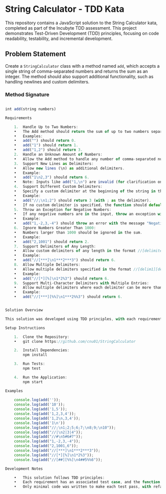 # String Calculator - TDD Kata

This repository contains a JavaScript solution to the String Calculator kata, completed as part of the Incubyte TDD assessment. This project demonstrates Test-Driven Development (TDD) principles, focusing on code readability, testability, and incremental development.

## Problem Statement

Create a `StringCalculator` class with a method named `add`, which accepts a single string of comma-separated numbers and returns the sum as an integer. The method should also support additional functionality, such as handling newlines and custom delimiters.

### Method Signature
```javascript

int add(string numbers)

Requirements

	1.	Handle Up to Two Numbers:
	•	The Add method should return the sum of up to two numbers separated by a comma.
	•	Examples:
	•	add("") should return 0.
	•	add("1") should return 1.
	•	add("1,2") should return 3.
	2.	Handle an Unknown Amount of Numbers:
	•	Allow the Add method to handle any number of comma-separated numbers.
	3.	Support New Lines as Delimiters:
	•	Allow new lines (\n) as additional delimiters.
	•	Example:
	•	add("1\n2,3") should return 6.
	•	Note: Inputs like add("1,\n") are invalid (for clarification only, not handled in the function).
	4.	Support Different Custom Delimiters:
	•	Specify a custom delimiter at the beginning of the string in the format //[delimiter]\n.
	•	Example:
	•	add("//;\n1;2") should return 3 (with ; as the delimiter).
	•	If no custom delimiter is specified, the function should default to commas and new lines.
	5.	Throw an Exception for Negative Numbers:
	•	If any negative numbers are in the input, throw an exception with a message listing all negative values.
	•	Example:
	•	add("1,-2,3,-4") should throw an error with the message "Negative numbers not allowed: -2, -4".
	6.	Ignore Numbers Greater Than 1000:
	•	Numbers larger than 1000 should be ignored in the sum.
	•	Example:
	•	add("2,1001") should return 2.
	7.	Support Delimiters of Any Length:
	•	Allow custom delimiters of any length in the format //[delimiter]\n.
	•	Example:
	•	add("//[***]\n1***2***3") should return 6.
	8.	Allow Multiple Delimiters:
	•	Allow multiple delimiters specified in the format //[delim1][delim2]\n.
	•	Example:
	•	add("//[*][%]\n1*2%3") should return 6.
	9.	Support Multi-Character Delimiters with Multiple Entries:
	•	Allow multiple delimiters where each delimiter can be more than one character.
	•	Example:
	•	add("//[***][%%]\n1***2%%3") should return 6.


Solution Overview

This solution was developed using TDD principles, with each requirement implemented step-by-step alongside test cases to verify correct behavior. Each stage of the function’s development is committed separately to demonstrate code evolution.

Setup Instructions

	1.	Clone the Repository:
    •   git clone https://github.com/cnu01/StringCalculator

    2.	Install Dependencies:
        npm install

    3.	Run Tests:
	    npm test

    4.	Run the Application:
        npm start

Examples
	
    console.log(add(''));
    console.log(add('10'));
    console.log(add('1,5'));
    console.log(add('1,2,3,4'));
    console.log(add('1,2\n,3,4'));
    console.log(add('1\n'))
    console.log(add("//;\n1;2;5;6;7;\n8;9;\n10"));
    console.log(add("//|\n2|3|4"));
    console.log(add("//#\n5#6#7"));
    console.log(add("1,-2,3,-4"));
    console.log(add("2,1001,6"));
    console.log(add("//[***]\n1***2***3"));
    console.log(add("//[*][%]\n1*2%3"));
    console.log(add("//[##][%%]\n4##5%%6"));

Development Notes

	•	This solution follows TDD principles:
	•	Each requirement has an associated test case, and the function was iteratively built with each test in mind.
	•	Only minimal code was written to make each test pass, with refactoring done as needed to keep the function readable and efficient.